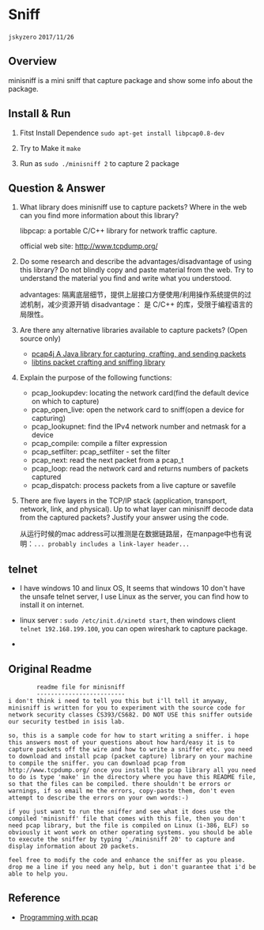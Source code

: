 # Sniff
`jskyzero` `2017/11/26`

## Overview

minisniff is a mini sniff that capture package and show some info about the package.

## Install & Run
1. Fitst Install Dependence `sudo apt-get install libpcap0.8-dev`

2. Try to Make it `make`

3. Run as `sudo ./minisniff 2` to capture 2 package

## Question & Answer

1. What library does minisniff use to capture packets? Where in the web can you find more information about this library?

	libpcap: a portable C/C++ library for network traffic capture.

	official web site: http://www.tcpdump.org/

2. Do some research and describe the advantages/disadvantage of using this library? Do not blindly copy and paste material from the web. Try to understand the material you find and write what you understood.

	advantages: 隔离底层细节，提供上层接口方便使用/利用操作系统提供的过滤机制，减少资源开销
	disadvantage： 是 C/C++ 的库，受限于编程语言的局限性。

3. Are there any alternative libraries available to capture packets? (Open source only)

	+ [pcap4j A Java library for capturing, crafting, and sending packets](https://github.com/kaitoy/pcap4j)
	+ [libtins packet crafting and sniffing library](https://github.com/mfontanini/libtins)

4. Explain the purpose of the following functions:
	+ pcap_lookupdev: locating the network card(find the default device on which to capture)
	+ pcap_open_live: open the network card to sniff(open a device for capturing)
	+ pcap_lookupnet: find the IPv4 network number and netmask for a device
	+ pcap_compile: compile a filter expression
	+ pcap_setfilter: pcap_setfilter - set the filter
	+ pcap_next: read the next packet from a pcap_t
	+ pcap_loop: read the network card and returns numbers of packets captured
	+ pcap_dispatch: process packets from a live capture or savefile

5. There are five layers in the TCP/IP stack (application, transport, network, link, and physical). Up to what layer can minisniff decode data from the captured
packets? Justify your answer using the code.

	从运行时候的mac address可以推测是在数据链路层，在manpage中也有说明：`... probably includes a link-layer header...`


## telnet

+ I have windows 10 and linux OS, It seems that windows 10 don't have the unsafe telnet server, I use Linux as the server, you can find how to install it on internet.

+ linux server : `sudo /etc/init.d/xinetd start`, then windows client `telnet 192.168.199.100`, you can open wireshark to capture package.

+ 

## Original Readme

```
		readme file for minisniff
		-------------------------
i don't think i need to tell you this but i'll tell it anyway, minisniff is written for you to experiment with the source code for network security classes CS393/CS682. DO NOT USE this sniffer outside our security testbed in isis lab.

so, this is a sample code for how to start writing a sniffer. i hope this answers most of your questions about how hard/easy it is to capture packets off the wire and how to write a sniffer etc. you need to download and install pcap (packet capture) library on your machine to compile the sniffer. you can download pcap from http://www.tcpdump.org/ once you install the pcap library all you need to do is type 'make' in the directory where you have this README file, so that the files can be compiled. there shouldn't be errors or warnings, if so email me the errors, copy-paste them, don't even attempt to describe the errors on your own words:-) 

if you just want to run the sniffer and see what it does use the compiled 'minisniff' file that comes with this file, then you don't need pcap library, but the file is compiled on Linux (i-386, ELF) so obviously it wont work on other operating systems. you should be able to execute the sniffer by typing './minisniff 20' to capture and display information about 20 packets.

feel free to modify the code and enhance the sniffer as you please. drop me a line if you need any help, but i don't guarantee that i'd be able to help you.
```

## Reference
+ [Programming with pcap](https://www.tcpdump.org/pcap.html)
